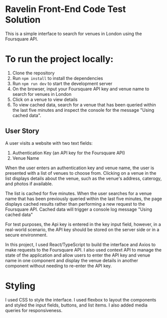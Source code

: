 # Ravelin Front-End Code Test Solution

This is a simple interface to search for venues in London using the Foursquare API.

# To run the project locally:

1. Clone the repository 
2. Run `npm install` to install the dependencies
3. Run `npm run dev` to start the development server
4. On the browser, input your Foursquare API key and venue name to search for venues in London
5. Click on a venue to view details
6. To view cached data, search for a venue that has been queried within the last five minutes and inspect the console for the message "Using cached data".

## User Story   
A user visits a website with two text fields:
1. Authentication Key (an API key for the Foursquare API)
2. Venue Name

When the user enters an authentication key and venue name, the user is presented with a list of venues to choose from. Clicking on a venue in the list displays details about the venue, such as the venue's address, caterogy, and photos if available.

The list is cached for five minutes. When the user searches for a venue name that has been previously queried within the last five minutes, the page displays cached results rather than performing a new request to the Foursquare API. Cached data will trigger a console log message "Using cached data"

For test purposes, the Api key is entered in the key input field, however, in a real-world scenario, the API key should be stored on the server side or in a secure environment.

In this project, I used React/TypeScript to build the interface and Axios to make requests to the Foursquare API. I also used context API to manage the state of the application and allow users to enter the API key and venue name in one component and display the venue details in another component without needing to re-enter the API key.

# Styling
I used CSS to style the interface. I used flexbox to layout the components and styled the input fields, buttons, and list items. I also added media queries for responsiveness.





